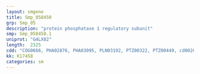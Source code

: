 ```yaml
---
layout: smgene
title: Smp_058450
grp: Smp_05
description: "protein phosphatase 1 regulatory subunit"
smp: Smp_058450.1
uniprot: "G4LX82"
length:  2325
cdd: "COG0666, PHA02876, PHA03095, PLN03192, PTZ00322, PTZ00449, cd00204, cl02529, pfam00023, pfam05109, pfam12796, smart00248"
kk: K17458
categories: sm
---
```

